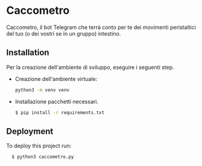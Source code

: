 # Caccometro

Caccometro, il bot Telegram che terrà conto per te dei movimenti peristaltici del tuo (o dei vostri se in un gruppo) intestino.

## Installation

Per la creazione dell'ambiente di sviluppo, eseguire i seguenti step.

- Creazione dell'ambiente virtuale:
  ```bash
  python3 -m venv venv
  ```
- Installazione pacchetti necessari.
  ```bash
  $ pip install -r requirements.txt
  ```

## Deployment

To deploy this project run:

```bash
  $ python3 caccometro.py
```
